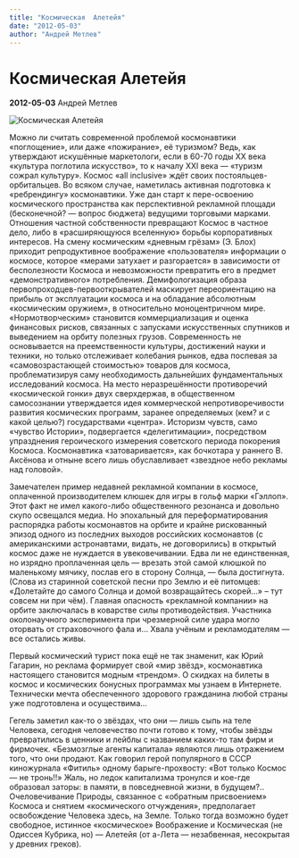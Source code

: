 ```yaml
---
title: "Космическая  Алетейя"
date: "2012-05-03"
author: "Андрей Метлев"
---
```


# Космическая  Алетейя

**2012-05-03** Андрей Метлев

![Космическая Алетейя](http://caricatura.ru/parad/zanyukov/pic/3746.jpg)

Можно ли считать современной проблемой космонавтики «поглощение», или даже «пожирание», её туризмом? Ведь, как утверждают искушённые маркетологи, если в 60-70 годы ХХ века «культура поглотила искусство», то к началу ХХI века — «туризм сожрал культуру». Космос «all inclusive» ждёт своих постояльцев-орбитальцев. Во всяком случае, наметилась активная подготовка к «ребрендингу» космонавтики. Уже дан старт к пере-освоению космического пространства как перспективной рекламной площади (бесконечной? — вопрос бюджета) ведущими торговыми марками. Отношения частной собственности превращают Космос в частное дело, либо в «расширяющуюся вселенную» борьбы корпоративных интересов. На смену космическим «дневным грёзам» (Э. Блох) приходит репродуктивное воображение «пользователя» информации о космосе, которое «мерами затухает и разгорается» в зависимости от бесполезности Космоса и невозможности превратить его в предмет «демонстративного» потребления. Демифологизация образа первопроходцев-первооткрывателей маскирует переориентацию на прибыль от эксплуатации космоса и на обладание абсолютным «космическим оружием», в относительно моноцентричном мире. «Нормотворческим» становится коммерциализация и оценка финансовых рисков, связанных с запусками искусственных спутников и выведением на орбиту полезных грузов. Современность не основывается на преемственности культуры, достижений науки и техники, но только отслеживает колебания рынков, едва поспевая за «самовозрастающей стоимостью» товаров для космоса, проблематизируя саму необходимость дальнейших фундаментальных исследований космоса. На место неразрешённости противоречий «космической гонки» двух сверхдержав, в общественном самосознании утверждается идея коммерческой непротиворечивости развития космических программ, заранее определяемых (кем? и с какой целью?) государствами «центра». Историзм чувств, само «чувство Истории», подвергается «делегитимации», посредством упразднения героического измерения советского периода покорения Космоса. Космонавтика «затоваривается», как бочкотара у раннего В. Аксёнова и отныне всего лишь обуславливает «звездное небо рекламы над головой».

Замечателен пример недавней рекламной компании в космосе, оплаченной производителем клюшек для игры в гольф марки «Гэллоп». Этот факт не имел какого-либо общественного резонанса и довольно скупо освещался медиа. Но эпохальный для переформатирования распорядка работы космонавтов на орбите и крайне рискованный эпизод одного из последних выходов российских космонавтов (с американскими астронавтами, видать, не договорились) в открытый космос даже не нуждается в увековечивании. Едва ли не единственная, но изрядно проплаченная цель — врезать этой самой клюшкой по маленькому мячику, послав его в сторону Солнца, — была достигнута. (Слова из старинной советской песни про Землю и её питомцев: «Долетайте до самого Солнца и домой возвращайтесь скорей…» – тут совсем ни при чём). Главная опасность «рекламной компании» на орбите заключалась в коварстве силы противодействия. Участника околонаучного эксперимента при чрезмерной силе удара могло оторвать от страховочного фала и… Хвала учёным и рекламодателям — все остались живы.

Первый космический турист пока ещё не так знаменит, как Юрий Гагарин, но реклама формирует свой «мир звёзд», космонавтика настоящего становится модным «трендом». О скидках на билеты в космос и космических бонусных программах мы узнаем в Интернете. Технически мечта обеспеченного здорового гражданина любой страны уже подготовлена и осуществима…

Гегель заметил как-то о звёздах, что они — лишь сыпь на теле Человека, сегодня человечество почти готово к тому, чтобы звёзды превратились в ценники и лейблы с названием каких-то там фирм и фирмочек. «Безмозглые агенты капитала» являются лишь отражением того, что они продают. Как говорил герой популярного в СССР киножурнала «Фитиль» одному барыге-прохвосту: «Вот только Космос — не тронь!!» Жаль, но ледок капитализма тронулся и кое-где образовал заторы: в памяти, в повседневной жизни, в будущем?.. Очеловечивание Природы, связанное с «обратным присвоением» Космоса и снятием «космического отчуждения», предполагает освобождение Человека здесь, на Земле. Только тогда возможно будет свободное, истинное «космическое» Воображение и Космическая (не Одиссея Кубрика, но) — Алетейя (от а-Лета — незабвенная, несокрытая у древних греков).